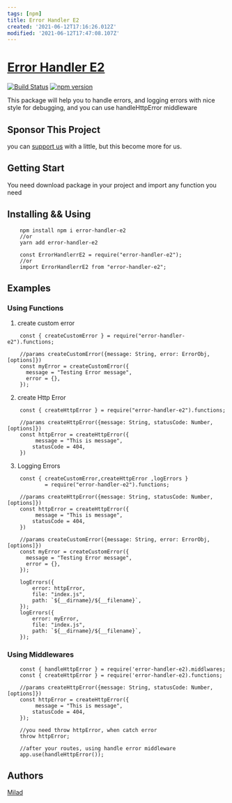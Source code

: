```yaml
---
tags: [npm]
title: Error Handler E2
created: '2021-06-12T17:16:26.012Z'
modified: '2021-06-12T17:47:08.107Z'
---
```


# [Error Handler E2](https://www.npmjs.com/package/error-handler-e2)
[![Build Status](https://travis-ci.org/miladezzat/error-handler-e2.svg?branch=master)](https://travis-ci.org/miladezzat/error-handler-e2)
[![npm version](https://badge.fury.io/js/error-handler-e2.svg)](https://badge.fury.io/js/error-handler-e2)&nbsp;

This package will help you to handle errors, 
and logging errors with nice style for debugging, and you can use handleHttpError 
middleware

## Sponsor This Project
you can [support us](https://ko-fi.com/miladefahmy) with a little, but this 
become more for us.

## Getting Start 
You need download package in your project and import any function you need

## Installing && Using
```
    npm install npm i error-handler-e2
    //or
    yarn add error-handler-e2

    const ErrorHandlerrE2 = require("error-handler-e2");
    //or
    import ErrorHandlerrE2 from "error-handler-e2";
```

## Examples
### Using Functions

1. create custom error
```
    const { createCustomError } = require("error-handler-e2").functions; 

    //params createCustomError({message: String, error: ErrorObj, [options]})
    const myError = createCustomError({
      message = "Testing Error message", 
      error = {},       
    });

```
2. create Http Error
```
    const { createHttpError } = require("error-handler-e2").functions;

    //params createHttpError({message: String, statusCode: Number, [options]})
    const httpError = createHttpError({
         message = "This is message",
        statusCode = 404,
    })
```
3. Logging Errors
```
    const { createCustomError,createHttpError ,logErrors } 
            = require("error-handler-e2").functions; 

    //params createHttpError({message: String, statusCode: Number, [options]})
    const httpError = createHttpError({
         message = "This is message",
        statusCode = 404,
    })

    //params createCustomError({message: String, error: ErrorObj, [options]})
    const myError = createCustomError({
      message = "Testing Error message", 
      error = {},       
    });

    logErrors({
        error: httpError,
        file: "index.js",
        path: `${__dirname}/${__filename}`,
    });
    logErrors({
        error: myError,
        file: "index.js",
        path: `${__dirname}/${__filename}`,
    });

```

### Using Middlewares
```
    const { handleHttpError } = require('error-handler-e2).middlwares;
    const { createHttpError } = require('error-handler-e2).functions;

    //params createHttpError({message: String, statusCode: Number, [options]})
    const httpError = createHttpError({
         message = "This is message",
        statusCode = 404,
    });

    //you need throw httpError, when catch error
    throw httpError;

    //after your routes, using handle error middleware
    app.use(handleHttpError());

```



## Authors 
[Milad](<https://github.com/miladezzat>)